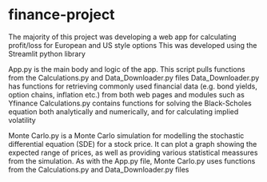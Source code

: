# finance-project
The majority of this project was developing a web app for calculating profit/loss for European and US style options
This was developed using the Streamlit python library

App.py is the main body and logic of the app. This script pulls functions from the Calculations.py and Data_Downloader.py files
Data_Downloader.py has functions for retrieving commonly used financial data (e.g. bond yields, option chains, inflation etc.) from both web pages and modules such as Yfinance
Calculations.py contains functions for solving the Black-Scholes equation both analytically and numerically, and for calculating implied volatility

Monte Carlo.py is a Monte Carlo simulation for modelling the stochastic differential equation (SDE) for a stock price. It can plot a graph showing the expected range of prices, as well as providing various statistical meassures from the simulation. As with the App.py file, Monte Carlo.py uses functions from the Calculations.py and Data_Downloader.py files
